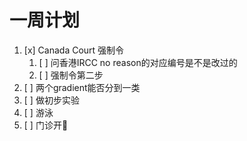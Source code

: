 # 一周计划

1. [x] Canada Court 强制令
    1. [ ] 问香港IRCC  no reason的对应编号是不是改过的
    2. [ ] 强制令第二步
2. [ ] 两个gradient能否分到一类
3. [ ] 做初步实验
4. [ ] 游泳
5. [ ] 门诊开💊
